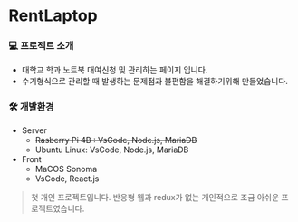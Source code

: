 # RentLaptop
### 💻 프로젝트 소개
- 대학교 학과 노트북 대여신청 및 관리하는 페이지 입니다.
- 수기형식으로 관리할 때 발생하는 문제점과 불편함을 해결하기위해 만들었습니다.

### 🛠 개발환경
- Server
  - ~~Rasberry Pi 4B : VsCode, Node.js, MariaDB~~
  - Ubuntu Linux: VsCode, Node.js, MariaDB
- Front
  - MaCOS Sonoma
  - VsCode, React.js
 
> 첫 개인 프로젝트입니다.
> 반응형 웹과 redux가 없는 개인적으로 조금 아쉬운 프로젝트였습니다.

